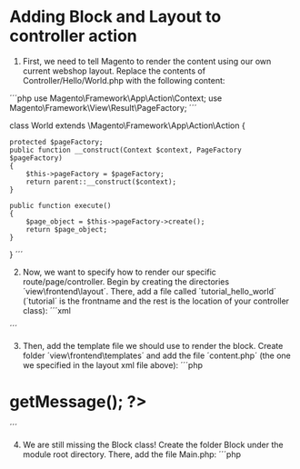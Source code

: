 # Adding Block and Layout to controller action

1) First, we need to tell Magento to render the content using our own current webshop layout. Replace the contents of Controller/Hello/World.php with the following content:

´´´php
use Magento\Framework\App\Action\Context;
use Magento\Framework\View\Result\PageFactory;
´´´

class World extends \Magento\Framework\App\Action\Action {

    protected $pageFactory;
    public function __construct(Context $context, PageFactory $pageFactory)
    {
        $this->pageFactory = $pageFactory;
        return parent::__construct($context);
    }

    public function execute()
    {
        $page_object = $this->pageFactory->create();
        return $page_object;
    }

}
´´´

2) Now, we want to specify how to render our specific route/page/controller. Begin by creating the directories ´view\frontend\layout´. There, add a file called ´tutorial_hello_world´ (´tutorial´ is the frontname and the rest is the location of your controller class):
´´´xml
<?xml version="1.0"?>
<page xmlns:xsi="http://www.w3.org/2001/XMLSchema-instance" layout="1column" xsi:noNamespaceSchemaLocation="../../../../../../../lib/internal/Magento/Framework/View/Layout/etc/page_configuration.xsd">
    <referenceBlock name="content">
        <block
            template="content.phtml"
            class="Oskarlind\Tutorial\Block\Main"
            name="oskarlind_tutorial_hello_world"/>
    </referenceBlock>
</page>
´´´

3) Then, add the template file we should use to render the block. Create folder ´view\frontend\templates´ and add the file ´content.php´ (the one we specified in the layout xml file above):
´´´php
<h1><?php echo $this->getMessage(); ?></h1>
´´´

4) We are still missing the Block class! Create the folder Block under the module root directory. There, add the file Main.php:
´´´php
<?php

namespace Oskarlind\Tutorial\Block;

use Magento\Framework\View\Element\Template;

class Main extends Template {

    protected function _prepareLayout()
    {

    }

    public function getMessage() {
        return "Hello from Block class!";
    }

}
´´´

5) Flush the cache (´php magento cache:clean´ or through admin), and remove your vendor directory from ´/var/generation´ (i.e. ´Oskarlind´). The ´var/generation´ directory contains pre-generated php-classes, so they need to be refreshed. 
